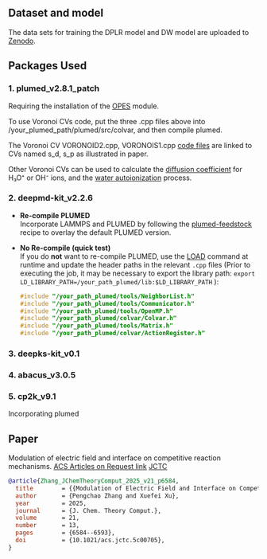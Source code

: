 ## Dataset and model

The data sets for training the DPLR model and DW model are uploaded to [Zenodo](https://zenodo.org/records/14469805).

## Packages Used

### 1. plumed_v2.8.1_patch
Requiring the installation of the [OPES](https://www.plumed.org/doc-v2.8/user-doc/html/_o_p_e_s.html) module. 

To use Voronoi CVs code, put the three .cpp files above into /your_plumed_path/plumed/src/colvar, and then compile plumed. 

The Voronoi CV VORONOID2.cpp, VORONOIS1.cpp [code files](https://github.com/Zhang-pchao/GlycineTautomerism/tree/main/Voronoi_collective_variables) are linked to CVs named s_d, s_p as illustrated in paper. 

Other Voronoi CVs can be used to calculate the [diffusion coefficient](https://github.com/Zhang-pchao/OilWaterInterface/tree/main/Ion_Diffusion_Coefficient) for H₃O⁺ or OH⁻ ions, and the [water autoionization](https://github.com/Zhang-pchao/OilWaterInterface/tree/main) process.

### 2. deepmd-kit_v2.2.6

- **Re-compile PLUMED**  
  Incorporate LAMMPS and PLUMED by following the [plumed-feedstock](https://github.com/Zhang-pchao/plumed-feedstock/tree/devel) recipe to overlay the default PLUMED version.

- **No Re-compile (quick test)**  
  If you do **not** want to re-compile PLUMED, use the [LOAD](https://www.plumed.org/doc-v2.8/user-doc/html/_l_o_a_d.html) command at runtime and update the header paths in the relevant `.cpp` files (Prior to executing the job, it may be necessary to export the library path: `export LD_LIBRARY_PATH=/your_path_plumed/lib:$LD_LIBRARY_PATH`
):

  ```cpp
  #include "/your_path_plumed/tools/NeighborList.h"
  #include "/your_path_plumed/tools/Communicator.h"
  #include "/your_path_plumed/tools/OpenMP.h"
  #include "/your_path_plumed/colvar/Colvar.h"
  #include "/your_path_plumed/tools/Matrix.h"
  #include "/your_path_plumed/colvar/ActionRegister.h"

### 3. deepks-kit_v0.1

### 4. abacus_v3.0.5

### 5. cp2k_v9.1
Incorporating plumed

## Paper

Modulation of electric field and interface on competitive reaction mechanisms. [ACS Articles on Request link](https://pubs.acs.org/articlesonrequest/AOR-NMVU6VAHH7GKQHZNMPMC) [JCTC](https://pubs.acs.org/doi/10.1021/acs.jctc.5c00705)

```bibtex
@article{Zhang_JChemTheoryComput_2025_v21_p6584,
  title        = {{Modulation of Electric Field and Interface on Competitive Reaction Mechanisms}},
  author       = {Pengchao Zhang and Xuefei Xu},
  year         = 2025,
  journal      = {J. Chem. Theory Comput.},
  volume       = 21,
  number       = 13,
  pages        = {6584--6593},
  doi          = {10.1021/acs.jctc.5c00705},
}
